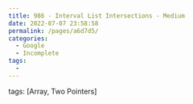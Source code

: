 ```yaml
---
title: 986 - Interval List Intersections - Medium
date: 2022-07-07 23:58:58
permalink: /pages/a6d7d5/
categories:
  - Google
  - Incomplete
tags:
  - 
---
```

tags: [Array, Two Pointers]
